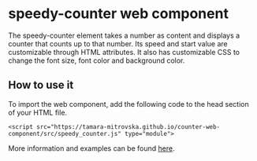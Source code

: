 # speedy-counter web component

The speedy-counter element takes a number as content and displays a counter that counts up to that number.
Its speed and start value are customizable through HTML attributes. It also has customizable CSS to change the font size, font color and background color. 

## How to use it

To import the web component, add the following code to the head section of your HTML file.
```
<script src="https://tamara-mitrovska.github.io/counter-web-component/src/speedy_counter.js" type="module">
```

More information and examples can be found [here](https://tamara-mitrovska.github.io/counter-web-component/).